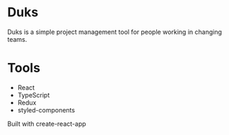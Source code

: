 # Duks

Duks is a simple project management tool for people working in changing teams.

# Tools

- React
- TypeScript
- Redux
- styled-components

Built with create-react-app
